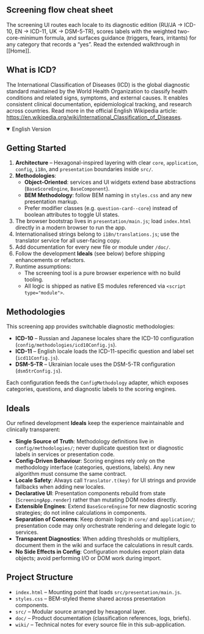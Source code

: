 ## Screening flow cheat sheet

The screening UI routes each locale to its diagnostic edition (RU/JA → ICD-10, EN → ICD-11, UK → DSM-5-TR), scores labels with the
weighted two-core-minimum formula, and surfaces guidance (triggers, fears, irritants) for any category that records a “yes”.
Read the extended walkthrough in [[Home]].

## What is ICD?

The International Classification of Diseases (ICD) is the global diagnostic standard maintained by the World Health Organization to classify health conditions and related signs, symptoms, and external causes. It enables consistent clinical documentation, epidemiological tracking, and research across countries. Read more in the official English Wikipedia article: https://en.wikipedia.org/wiki/International_Classification_of_Diseases.

<details open>
<summary>English Version</summary>

## Getting Started

1. **Architecture** – Hexagonal-inspired layering with clear `core`, `application`, `config`, `i18n`, and `presentation` boundaries inside `src/`.
2. **Methodologies**:
   - **Object-Oriented**: services and UI widgets extend base abstractions (`BaseScoreEngine`, `BaseComponent`).
   - **BEM Methodology**: follow BEM naming in `styles.css` and any new presentation markup.
   - Prefer modifier classes (e.g. `question-card--core`) instead of boolean attributes to toggle UI states.
3. The browser bootstrap lives in `presentation/main.js`; load `index.html` directly in a modern browser to run the app.
4. Internationalised strings belong to `i18n/translations.js`; use the translator service for all user-facing copy.
5. Add documentation for every new file or module under `/doc/`.
6. Follow the development **Ideals** (see below) before shipping enhancements or refactors.
7. Runtime assumptions:
   - The screening tool is a pure browser experience with no build tooling.
   - All logic is shipped as native ES modules referenced via `<script type="module">`.

## Methodologies

This screening app provides switchable diagnostic methodologies:

- **ICD-10** – Russian and Japanese locales share the ICD-10 configuration (`config/methodologies/icd10Config.js`).
- **ICD-11** – English locale loads the ICD-11-specific question and label set (`icd11Config.js`).
- **DSM-5-TR** – Ukrainian locale uses the DSM-5-TR configuration (`dsm5trConfig.js`).

Each configuration feeds the `ConfigMethodology` adapter, which exposes categories, questions, and diagnostic labels to the scoring engines.

## Ideals

Our refined development **Ideals** keep the experience maintainable and clinically transparent:

- **Single Source of Truth**: Methodology definitions live in `config/methodologies/`; never duplicate question text or diagnostic labels in services or presentation code.
- **Config-Driven Behaviour**: Scoring engines rely only on the methodology interface (categories, questions, labels). Any new algorithm must consume the same contract.
- **Locale Safety**: Always call `Translator.t(key)` for UI strings and provide fallbacks when adding new locales.
- **Declarative UI**: Presentation components rebuild from state (`ScreeningApp.render`) rather than mutating DOM nodes directly.
- **Extensible Engines**: Extend `BaseScoreEngine` for new diagnostic scoring strategies; do not inline calculations in components.
- **Separation of Concerns**: Keep domain logic in `core/` and `application/`; presentation code may only orchestrate rendering and delegate logic to services.
- **Transparent Diagnostics**: When adding thresholds or multipliers, document them in the wiki and surface the calculations in result cards.
- **No Side Effects in Config**: Configuration modules export plain data objects; avoid performing I/O or DOM work during import.

## Project Structure

- `index.html` – Mounting point that loads `src/presentation/main.js`.
- `styles.css` – BEM-styled theme shared across presentation components.
- `src/` – Modular source arranged by hexagonal layer.
- `doc/` – Product documentation (classification references, logs, briefs).
- `wiki/` – Technical notes for every source file in this sub-application.
</details>